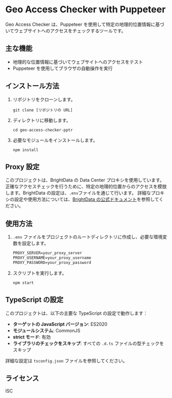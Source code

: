 # Geo Access Checker with Puppeteer

Geo Access Checker は、Puppeteer を使用して特定の地理的位置情報に基づいてウェブサイトへのアクセスをチェックするツールです。

## 主な機能

- 地理的な位置情報に基づいてウェブサイトへのアクセスをテスト
- Puppeteer を使用してブラウザの自動操作を実行

## インストール方法

1. リポジトリをクローンします。

   ```shell
   git clone [リポジトリの URL]
   ```

2. ディレクトリに移動します。

   ```shell
   cd geo-access-checker-pptr
   ```

3. 必要なモジュールをインストールします。
   ```shell
   npm install
   ```

## Proxy 設定

このプロジェクトは、BrightData の Data Center プロキシを使用しています。正確なアクセスチェックを行うために、特定の地理的位置からのアクセスを模倣します。BrightData の設定は、`.env`ファイルを通じて行います。
詳細なプロキシの設定や使用方法については、[BrightData の公式ドキュメント](https://help.brightdata.com/hc/en-us/sections/12574952066193-Datacenter-Proxies)を参照してください。

## 使用方法

1. `.env` ファイルをプロジェクトのルートディレクトリに作成し、必要な環境変数を設定します。

   ```markdown
   PROXY_SERVER=your_proxy_server
   PROXY_USERNAME=your_proxy_username
   PROXY_PASSWORD=your_proxy_password
   ```

2. スクリプトを実行します。
   ```shell
   npm start
   ```

## TypeScript の設定

このプロジェクトは、以下の主要な TypeScript の設定で動作します：

- **ターゲットの JavaScript バージョン**: ES2020
- **モジュールシステム**: CommonJS
- **strict モード**: 有効
- **ライブラリのチェックをスキップ**: すべての `.d.ts` ファイルの型チェックをスキップ

詳細な設定は `tsconfig.json` ファイルを参照してください。

## ライセンス

ISC
